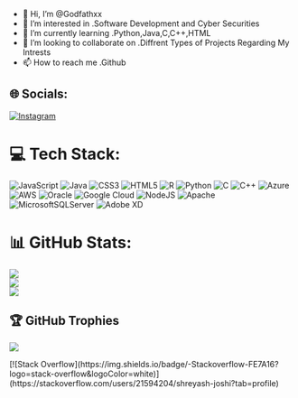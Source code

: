 - 👋 Hi, I’m @Godfathxx
- 👀 I’m interested in .Software Development and Cyber Securities
- 🌱 I’m currently learning .Python,Java,C,C++,HTML
- 💞️ I’m looking to collaborate on .Diffrent Types of Projects Regarding My Intrests
- 📫 How to reach me .Github

## 🌐 Socials:
[![Instagram](https://img.shields.io/badge/Instagram-%23E4405F.svg?logo=Instagram&logoColor=white)](https://instagram.com/_godfathxx_) 

# 💻 Tech Stack:
![JavaScript](https://img.shields.io/badge/javascript-%23323330.svg?style=plastic&logo=javascript&logoColor=%23F7DF1E) ![Java](https://img.shields.io/badge/java-%23ED8B00.svg?style=plastic&logo=java&logoColor=white) ![CSS3](https://img.shields.io/badge/css3-%231572B6.svg?style=plastic&logo=css3&logoColor=white) ![HTML5](https://img.shields.io/badge/html5-%23E34F26.svg?style=plastic&logo=html5&logoColor=white) ![R](https://img.shields.io/badge/r-%23276DC3.svg?style=plastic&logo=r&logoColor=white) ![Python](https://img.shields.io/badge/python-3670A0?style=plastic&logo=python&logoColor=ffdd54) ![C](https://img.shields.io/badge/c-%2300599C.svg?style=plastic&logo=c&logoColor=white) ![C++](https://img.shields.io/badge/c++-%2300599C.svg?style=plastic&logo=c%2B%2B&logoColor=white) ![Azure](https://img.shields.io/badge/azure-%230072C6.svg?style=plastic&logo=azure-devops&logoColor=white) ![AWS](https://img.shields.io/badge/AWS-%23FF9900.svg?style=plastic&logo=amazon-aws&logoColor=white) ![Oracle](https://img.shields.io/badge/Oracle-F80000?style=plastic&logo=oracle&logoColor=white) ![Google Cloud](https://img.shields.io/badge/Google%20Cloud-%234285F4.svg?style=plastic&logo=google-cloud&logoColor=white) ![NodeJS](https://img.shields.io/badge/node.js-6DA55F?style=plastic&logo=node.js&logoColor=white) ![Apache](https://img.shields.io/badge/apache-%23D42029.svg?style=plastic&logo=apache&logoColor=white) ![MicrosoftSQLServer](https://img.shields.io/badge/Microsoft%20SQL%20Sever-CC2927?style=plastic&logo=microsoft%20sql%20server&logoColor=white) ![Adobe XD](https://img.shields.io/badge/Adobe%20XD-470137?style=plastic&logo=Adobe%20XD&logoColor=#FF61F6)
# 📊 GitHub Stats:
![](https://github-readme-stats.vercel.app/api?username=Godfathxx&theme=dark&hide_border=false&include_all_commits=false&count_private=false)<br/>
![](https://github-readme-streak-stats.herokuapp.com/?user=Godfathxx&theme=dark&hide_border=false)<br/>
![](https://github-readme-stats.vercel.app/api/top-langs/?username=Godfathxx&theme=dark&hide_border=false&include_all_commits=false&count_private=false&layout=compact)

## 🏆 GitHub Trophies
![](https://github-profile-trophy.vercel.app/?username=Godfathxx&theme=radical&no-frame=false&no-bg=false&margin-w=4)
<!---
Godfathxx/Godfathxx is a ✨ special ✨ repository because its `README.md` (this file) appears on your GitHub profile.
You can click the Preview link to take a look at your changes.
[![LinkedIn](https://img.shields.io/badge/LinkedIn-%230077B5.svg?logo=linkedin&logoColor=white)](https://linkedin.com/in/pingayush)---> [![Stack Overflow](https://img.shields.io/badge/-Stackoverflow-FE7A16?logo=stack-overflow&logoColor=white)](https://stackoverflow.com/users/21594204/shreyash-joshi?tab=profile) 

